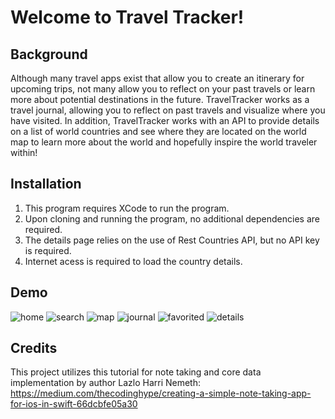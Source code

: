 # **Welcome to Travel Tracker!**

## Background
Although many travel apps exist that allow you to create an itinerary for upcoming trips, not many allow you to reflect on your past travels or learn more about potential destinations in the future. TravelTracker works as a travel journal, allowing you to reflect on past travels and visualize where you have visited. In addition, TravelTracker works with an API to provide details on a list of world countries and see where they are located on the world map to learn more about the world and hopefully inspire the world traveler within!

## Installation
1) This program requires XCode to run the program. 
2) Upon cloning and running the program, no additional dependencies are required.
3) The details page relies on the use of Rest Countries API, but no API key is required. 
4) Internet acess is required to load the country details. 

## Demo
![home](home.jpeg)
![search](search.jpeg)
![map](map.jpeg)
![journal](journal.jpeg)
![favorited](favorited.jpeg)
![details](details.jpeg)

## Credits

This project utilizes this tutorial for note taking and core data implementation by author Lazlo Harri Nemeth: https://medium.com/thecodinghype/creating-a-simple-note-taking-app-for-ios-in-swift-66dcbfe05a30

